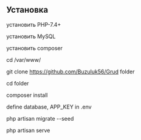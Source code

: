 ## Установка
установить PHP-7.4+

установить MySQL

установить composer

cd /var/www/

git clone https://github.com/Buzuluk56/Grud folder

cd folder

composer install

define database, APP_KEY in .env

php artisan migrate --seed

php artisan serve
